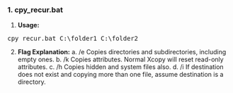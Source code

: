 <h3>1. cpy_recur.bat</h3>

1. **Usage:**

<pre>
cpy_recur.bat C:\folder1 C:\folder2
</pre>

2. **Flag Explanation:**
a. /e Copies directories and subdirectories, including empty ones.
b. /k Copies attributes. Normal Xcopy will reset read-only attributes.
c. /h Copies hidden and system files also.
d. /i If destination does not exist and copying more than one file, assume destination is a directory.
